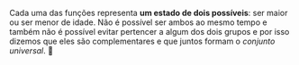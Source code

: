 Cada uma das funções representa **um estado de dois possíveis**: ser maior ou ser menor de idade. Não é possível ser ambos ao mesmo tempo e também não é possível evitar pertencer a algum dos dois grupos e por isso dizemos que eles são complementares e que juntos formam o _conjunto universal_. :milky_way:
